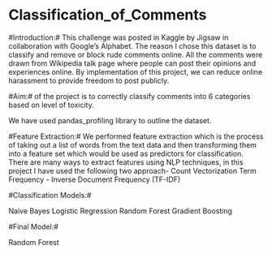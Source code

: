 # Classification_of_Comments #

#Introduction:# This challenge was posted in Kaggle by Jigsaw in collaboration with Google’s Alphabet. The reason I chose this dataset is to classify and remove or block rude comments online. All the comments were drawn from Wikipedia talk page where people can post their opinions and experiences online. By implementation of this project, we can reduce online harassment to provide freedom to post publicly.

#Aim:# of the project is to correctly classify comments into 6 categories based on level of toxicity.

We have used pandas_profiling library to outline the dataset.

#Feature Extraction:# We performed feature extraction which is the process of taking out a list of words from the text data and then transforming them into a feature set which would be used as predictors for classification. There are many ways to extract features using NLP techniques, in this project I have used the following two approach-
Count Vectorization
Term Frequency - Inverse Document Frequency (TF-IDF)

#Classification Models:#

Naive Bayes
Logistic Regression
Random Forest
Gradient Boosting

#Final Model:#

Random Forest
